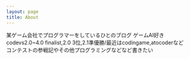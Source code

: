 ```yaml
---
layout: page
title: About
---
```

某ゲーム会社でプログラマーをしているひとのブログ ゲームAI好き     
codevs2.0~4.0 finalist,2.0 3位,2.1準優勝/最近はcodingame,atocoderなど  
コンテストの参戦記やその他プログラミングなどなど書きたい  

